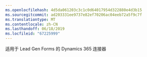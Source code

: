 ```yaml
---
ms.openlocfilehash: 4d5da061203c3c1c0d64017954d322880e4d3b15
ms.sourcegitcommit: ad203331ee9737e82ef70206ac04eeb72a5f9c7f
ms.translationtype: MT
ms.contentlocale: zh-CN
ms.lasthandoff: 06/18/2019
ms.locfileid: "67225999"
---
```

适用于 Lead Gen Forms 的 Dynamics 365 连接器